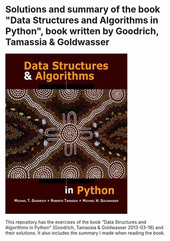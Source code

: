 # Solutions and summary of the book "Data Structures and Algorithms in Python", book written by Goodrich, Tamassia & Goldwasser

![Cover of the book](https://github.com/jjsanmartino03/Data-Structures-and-Algorithms-in-Python-solved-exercises/blob/master/Attachments/book.jpg)

This repository has the exercises of the book "Data Structures and Algorithms in Python" (Goodrich, Tamassia & Goldwasser 2013-03-18) and their solutions. It also includes the summary I made when reading the book.
